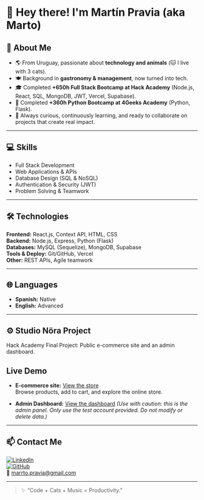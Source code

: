 # 👋 Hey there! I'm Martín Pravia (aka Marto)


## 🐾 About Me  
- 🌎 From Uruguay, passionate about **technology and animals** (🐱 I live with 3 cats).  
- 🍽️ Background in **gastronomy & management**, now turned into tech.  
- 🎓 Completed **+650h Full Stack Bootcamp at Hack Academy** (Node.js, React, SQL, MongoDB, JWT, Vercel, Supabase).  
- 🐍 Completed **+360h Python Bootcamp at 4Geeks Academy** (Python, Flask).  
- 🚀 Always curious, continuously learning, and ready to collaborate on projects that create real impact.  

---

## 💻 Skills  
- Full Stack Development  
- Web Applications & APIs  
- Database Design (SQL & NoSQL)  
- Authentication & Security (JWT)  
- Problem Solving & Teamwork  

---

## 🛠️ Technologies  
**Frontend:** React.js, Context API, HTML, CSS  
**Backend:** Node.js, Express, Python (Flask)  
**Databases:** MySQL (Sequelize), MongoDB, Supabase  
**Tools & Deploy:** Git/GitHub, Vercel  
**Other:** REST APIs, Agile teamwork  

---

## 🌐 Languages  
- **Spanish:** Native  
- **English:** Advanced  

---

## ⚙️ Studio Nöra Project

Hack Academy Final Project: Public e-commerce site and an admin dashboard.  

## Live Demo

- **E-commerce site:** [View the store](https://studio-nora-ecommerce.vercel.app/)  
  Browse products, add to cart, and explore the online store.

- **Admin Dashboard:** [View the dashboard](https://studio-nora-dashboard.vercel.app/) *(Use with caution: this is the admin panel. Only use the test account provided. Do not modify or delete data.)*

---

## 📫 Contact Me  
[![LinkedIn](https://img.shields.io/badge/LinkedIn-blue?style=for-the-badge&logo=linkedin)](https://www.linkedin.com/in/martin-pravia)  
[![GitHub](https://img.shields.io/badge/GitHub-000?style=for-the-badge&logo=github)](https://github.com/martopravia)  
📧 marrto.pravia@gmail.com  

---

> ✨ “Code + Cats + Music = Productivity.”  
